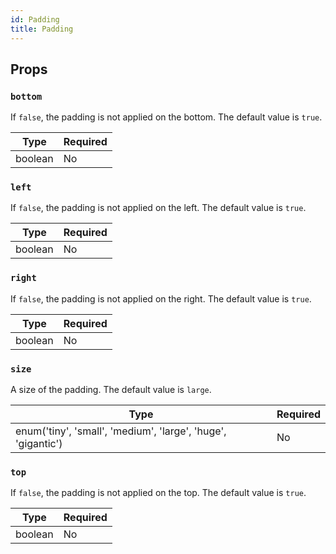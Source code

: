 ```yaml
---
id: Padding
title: Padding
---
```


## Props

### `bottom`

If `false`, the padding is not applied on the bottom. The default value is `true`.

| Type    | Required |
| --------| -------- |
| boolean | No       |

### `left`

If `false`, the padding is not applied on the left. The default value is `true`.

| Type    | Required |
| --------| -------- |
| boolean | No       |

### `right`

If `false`, the padding is not applied on the right. The default value is `true`.

| Type    | Required |
| --------| -------- |
| boolean | No       |

### `size`

A size of the padding. The default value is `large`.

| Type                                                         | Required |
| -------------------------------------------------------------| -------- |
| enum('tiny', 'small', 'medium', 'large', 'huge', 'gigantic') | No       |

### `top`

If `false`, the padding is not applied on the top. The default value is `true`.

| Type    | Required |
| --------| -------- |
| boolean | No       |
